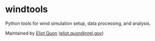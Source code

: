 # windtools

Python tools for wind simulation setup, data processing, and analysis.

Maintained by [Eliot Quon](https://github.com/ewquon) (<eliot.quon@nrel.gov>)

